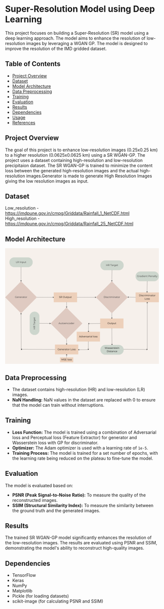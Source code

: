 # Super-Resolution Model using Deep Learning

This project focuses on building a Super-Resolution (SR) model using a deep learning approach. The model aims to enhance the resolution of low-resolution images by leveraging a WGAN GP. The model is designed to improve the resolution of the IMD gridded dataset.

## Table of Contents
- [Project Overview](#project-overview)
- [Dataset](#dataset)
- [Model Architecture](#model-architecture)
- [Data Preprocessing](#data-preprocessing)
- [Training](#training)
- [Evaluation](#evaluation)
- [Results](#results)
- [Dependencies](#dependencies)
- [Usage](#usage)
- [References](#references)

## Project Overview

The goal of this project is to enhance low-resolution images (0.25x0.25 km) to a higher resolution (0.0625x0.0625 km) using a SR WGAN-GP. The project uses a dataset containing high-resolution and low-resolution precipitaion dataset. The SR WGAN-GP is trained to minimize the content loss between the generated high-resolution images and the actual high-resolution images.Generator is made to generate High Resolution Images giving the low resolution images as input.

## Dataset

Low_resolution - https://imdpune.gov.in/cmpg/Griddata/Rainfall_1_NetCDF.html
High_resolution  - https://imdpune.gov.in/cmpg/Griddata/Rainfall_25_NetCDF.html

## Model Architecture
![Model Architecture](./Final_architecture_IMD_precip.png)

## Data Preprocessing
- The dataset contains high-resolution (HR) and low-resolution (LR) images.
- **NaN Handling:** NaN values in the dataset are replaced with 0 to ensure that the model can train without interruptions.

## Training

- **Loss Function:** The model is trained using a combination of Adversarial loss and Perceptual loss (Feature Extractor) for generator and Wasserstein loss with GP for discriminator.
- **Optimizer:** The Adam optimizer is used with a learning rate of `1e-5`.
- **Training Process:** The model is trained for a set number of epochs, with the learning rate being reduced on the plateau to fine-tune the model.

## Evaluation

The model is evaluated based on:
- **PSNR (Peak Signal-to-Noise Ratio):** To measure the quality of the reconstructed images.
- **SSIM (Structural Similarity Index):** To measure the similarity between the ground truth and the generated images.

## Results

The trained SR WGAN-GP model significantly enhances the resolution of the low-resolution images. The results are evaluated using PSNR and SSIM, demonstrating the model's ability to reconstruct high-quality images.

## Dependencies

- TensorFlow
- Keras
- NumPy
- Matplotlib
- Pickle (for loading datasets)
- scikit-image (for calculating PSNR and SSIM)
